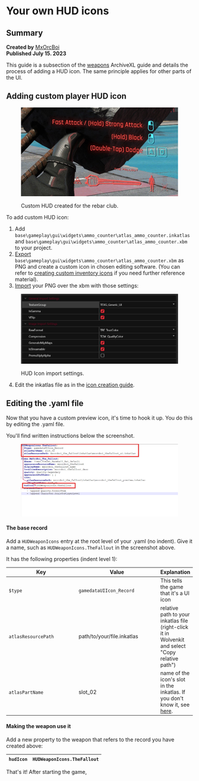 # Your own HUD icons

## Summary

**Created by** [MxOrcBoi](https://app.gitbook.com/u/YRvTJDa38nMHXIZUnmSdbzZv4lw2 "mention")\
**Published July 15. 2023**

This guide is a subsection of the [weapons](../items-equipment/adding-new-items/weapons/ "mention") ArchiveXL guide and details the process of adding a HUD icon. The same principle applies for other parts of the UI.

## Adding custom player HUD icon



<figure><img src="../../../.gitbook/assets/Screenshot 2023-07-09 231525.jpg" alt=""><figcaption><p>Custom HUD created for the rebar club.</p></figcaption></figure>

To add custom HUD icon:

1. Add `base\gameplay\gui\widgets\ammo_counter\atlas_ammo_counter.inkatlas` and `base\gameplay\gui\widgets\ammo_counter\atlas_ammo_counter.xbm` to your project.
2. [Export](../../textures/images-importing-editing-exporting.md) `base\gameplay\gui\widgets\ammo_counter\atlas_ammo_counter.xbm` as PNG and create a custom icon in chosen editing software. (You can refer to [creating custom inventory icons](adding-items-preview-images/) if you need further reference material).
3. [Import](../../3d-modelling/exporting-and-importing-meshes/) your PNG over the xbm with those settings:

<figure><img src="../../../.gitbook/assets/Screenshot 2023-07-09 232152.jpg" alt=""><figcaption><p>HUD Icon import settings.</p></figcaption></figure>

4. Edit the inkatlas file as in the [icon creation guide](adding-items-preview-images/#hooking-up-the-inkatlas).

## Editing the .yaml file

Now that you have a custom preview icon, it's time to hook it up. You do this by editing the .yaml file.&#x20;

You'll find written instructions below the screenshot.

<figure><img src="../../../.gitbook/assets/yamlhudiconweapon.png" alt=""><figcaption></figcaption></figure>

#### The base record

Add a `HUDWeaponIcons` entry at the root level of your .yaml (no indent). Give it a name, such as `HUDWeaponIcons.TheFallout` in the screenshot above.

It has the following properties (indent level 1):

<table><thead><tr><th width="222">Key</th><th width="248">Value</th><th>Explanation</th></tr></thead><tbody><tr><td><code>$type</code></td><td><code>gamedataUIIcon_Record</code></td><td>This tells the game that it's a UI icon</td></tr><tr><td><code>atlasResourcePath</code></td><td>path/to/your/file.inkatlas</td><td>relative path to your inkatlas file (right-click it in Wolvenkit and select "Copy relative path")</td></tr><tr><td><code>atlasPartName</code></td><td>slot_02</td><td>name of the icon's slot in the inkatlas. If you don't know it, see <a href="adding-items-preview-images/#hooking-up-the-inkatlas">here</a>.</td></tr></tbody></table>

#### Making the weapon use it

Add a new property to the weapon that refers to the record you have created above:

| `hudIcon` | `HUDWeaponIcons.TheFallout` |
| --------- | --------------------------- |

That's it! After starting the game,&#x20;
